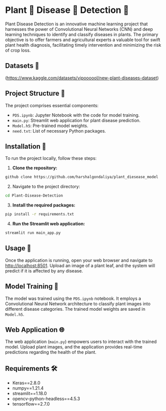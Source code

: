 # Plant 🌱 Disease 🐛 Detection 🔎

Plant Disease Detection is an innovative machine learning project that harnesses the power of Convolutional Neural Networks (CNN) and deep learning techniques to identify and classify diseases in plants. The primary objective is to offer farmers and agricultural experts a valuable tool for swift plant health diagnosis, facilitating timely intervention and minimizing the risk of crop loss.


## Datasets 🔗

(https://www.kaggle.com/datasets/vipoooool/new-plant-diseases-dataset)

## Project Structure 📂

The project comprises essential components:

- `PDS.ipynb`: Jupyter Notebook with the code for model training.
- `main.py`: Streamlit web application for plant disease prediction.
- `Model.h5`: Pre-trained model weights.
- `need.txt`: List of necessary Python packages.

## Installation 🚀

To run the project locally, follow these steps:

1. **Clone the repository:**

```bash
github clone https://github.com/harshalgondaliya/plant_diesease_model
```

2. Navigate to the project directory:

```bash
cd Plant-Disease-Detection
```

3. **Install the required packages:**

```bash
pip install -r requirements.txt
```

4. **Run the Streamlit web application:**

```bash
streamlit run main_app.py
```

## Usage 🌿

Once the application is running, open your web browser and navigate to [http://localhost:8501](http://localhost:8501). Upload an image of a plant leaf, and the system will predict if it is affected by any disease.

## Model Training 🧠

The model was trained using the `PDS.ipynb` notebook. It employs a Convolutional Neural Network architecture to classify plant images into different disease categories. The trained model weights are saved in `Model.h5`.

## Web Application 🌐

The web application (`main.py`) empowers users to interact with the trained model. Upload plant images, and the application provides real-time predictions regarding the health of the plant.

## Requirements 🛠️

- Keras==2.8.0
- numpy==1.21.4
- streamlit==1.18.0
- opencv-python-headless==4.5.3
- tensorflow==2.7.0
